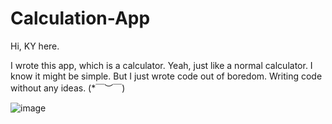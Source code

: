 # Calculation-App

Hi, KY here.

I wrote this app, which is a calculator. Yeah, just like a normal calculator. I know it might be simple. But I just wrote code out of boredom. Writing code without any ideas. (*￣︶￣)

![image](https://github.com/SpongekYing/Calculation-App/assets/102709031/7ab878bc-239c-4af9-8dc5-a8c5a4d9a7a8)
